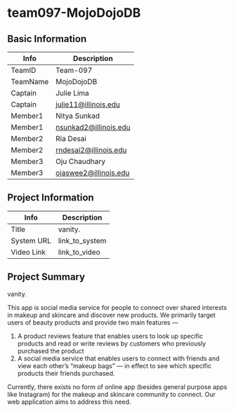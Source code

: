 # team097-MojoDojoDB

## Basic Information

|   Info      |       Description      |
| ----------- | ---------------------- |
| TeamID      |        Team-097        |
| TeamName    |       MojoDojoDB       |
| Captain     |       Julie Lima       |
| Captain     |  julie11@illinois.edu  |
| Member1     |       Nitya Sunkad     |
| Member1     | nsunkad2@illinois.edu  |
| Member2     |       Ria Desai        |
| Member2     | rndesai2@illinois.edu  |
| Member3     |     Oju Chaudhary      |
| Member3     | ojaswee2@illinois.edu  |

## Project Information

|   Info      |        Description     |
| ----------- | ---------------------- |
|  Title      |          vanity.       |
| System URL  |      link_to_system    |
| Video Link  |      link_to_video     |

## Project Summary

vanity.

This app is social media service for people to connect over shared interests in makeup and skincare and discover new products. We primarily target users of beauty products and provide two main features —

1. A product reviews feature that enables users to look up specific products and read or write reviews by customers who previously purchased the product
2. A social media service that enables users to connect with friends and view each other’s “makeup bags” — in effect to see which specific products their friends purchased.

Currently, there exists no form of online app (besides general purpose apps like Instagram) for the makeup and skincare community to connect. Our web application aims to address this need.
